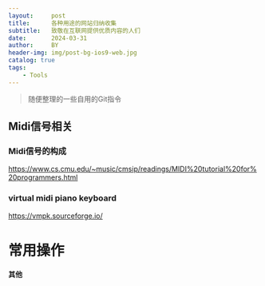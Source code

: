 ```yaml
---
layout:     post
title:      各种用途的网站归纳收集
subtitle:   致敬在互联网提供优质内容的人们
date:       2024-03-31
author:     BY
header-img: img/post-bg-ios9-web.jpg
catalog: true
tags:
    - Tools
---
```


>随便整理的一些自用的Git指令


## Midi信号相关

### Midi信号的构成

https://www.cs.cmu.edu/~music/cmsip/readings/MIDI%20tutorial%20for%20programmers.html

### virtual midi piano keyboard

https://vmpk.sourceforge.io/


## 
# 常用操作

#### 其他
